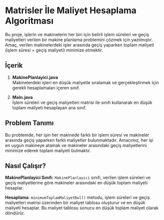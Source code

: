 # Matrisler İle Maliyet Hesaplama Algoritması

Bu proje, işlerin ve makinelerin her biri için belirli işlem süreleri ve geçiş maliyetleri verilen bir makine planlama problemini çözmek için yazılmıştır. Amaç, verilen makinelerdeki işler arasında geçiş yaparken toplam maliyeti (işlem süresi + geçiş maliyeti) minimize etmektir.

## İçerik

1. **MakinePlanlayici.java**  
   Makinelerdeki işleri en düşük maliyetle sıralamak ve gerçekleştirmek için gerekli hesaplamaları içeren sınıf.

2. **Main.java**  
   İşlem süreleri ve geçiş maliyetleri matrisi ile sınıfı kullanarak en düşük toplam maliyeti hesaplayan ana sınıf.

## Problem Tanımı

Bu problemde, her işin her makinede farklı bir işlem süresi ve makineler arasında geçiş yaparken farklı maliyetler bulunmaktadır. Amacımız, her işi en uygun makineye atamak ve makineler arasındaki geçiş maliyetlerini minimize ederek toplam maliyeti bulmaktır.

## Nasıl Çalışır?

 **MakinePlanlayici Sınıfı**:
   `MakinePlanlayici` sınıfı, verilen işlem süreleri ve geçiş maliyetlerine göre makineler arasındaki en düşük toplam maliyeti hesaplar.

 **Hesaplama**:
   `minimumToplamMaliyetBul()` metodu, işlem süreleri ve geçiş maliyetleri matrisi üzerinden bir maliyet tablosu oluşturur ve en düşük maliyeti hesaplar. Bu maliyet tablosu sonucu en düşük toplam maliyet olarak döndürür. 
